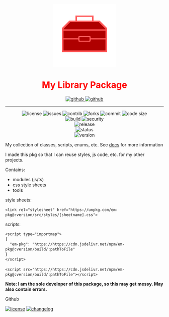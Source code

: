 <div align="center">
    <img alt="Logo" src="./docs/media/icon.svg" width="200" height="200" align="center">
    <h1 align="center" style="color: red;">My Library Package</h1>
</div>

<a></a>
<div align="center">

[//]: # (<img alt="github" src="https://custom-icon-badges.demolab.com/static/v1?logo=repo">)

<a href="https://github.com/em-d3v/em-pkg">
<img alt="github" height="25" src="https://custom-icon-badges.demolab.com/badge/Github-aaa?logo=repo&style=plastic">
</a>
<a href="https://www.npmjs.com/package/em-pkg">
<img alt="github" height="25" src="https://custom-icon-badges.demolab.com/badge/npm-cb3837?logo=npm&logoColor=white&style=plastic">
</a>
<br/>
<hr/>
<img alt="license" src="https://custom-icon-badges.demolab.com/github/license/em-d3v/em-pkg?logo=law">
<img alt="issues" src="https://custom-icon-badges.demolab.com/github/issues/em-d3v/em-pkg?logo=issue">
<img alt="contrib" src="https://img.shields.io/github/contributors/em-d3v/em-pkg">
<img alt="forks" src="https://img.shields.io/github/forks/em-d3v/em-pkg">

<img alt="commit" src="https://custom-icon-badges.demolab.com/github/last-commit/em-d3v/em-pkg?logo=commit">
<img alt="code size" src="https://img.shields.io/github/languages/code-size/em-d3v/em-pkg">
<br>
<img alt="build" src="https://img.shields.io/github/actions/workflow/status/em-d3v/em-pkg/main.yml?logo=github">
<img alt="security" src="https://img.shields.io/github/actions/workflow/status/em-d3v/em-pkg/security.yml?logoColor=fff&label=scan&logo=github">
<br>
<img alt="release" src="https://img.shields.io/github/v/release/em-d3v/em-pkg?logo=nodedotjs">
</div>
<div align="center">
  <img alt="status" src="https://nodei.co/npm/em-pkg.png">
<br>
  <img alt="version" src="https://img.shields.io/npm/v/em-pkg?logo=npm">

</div>




My collection of classes, scripts, enums, etc. See [docs](https://github.com/em-d3v/em-pkg/tree/main/docs) for more information

I made this pkg so that I can reuse styles, js code, etc. for my other projects.

Contains:
- modules (js/ts)
- css style sheets
- tools

style sheets:
```
<link rel="stylesheet" href="https://unpkg.com/em-pkg@:version/src/styles/[sheetname].css">
```
scripts:
```
<script type="importmap">
{
  "em-pkg": "https://https://cdn.jsdelivr.net/npm/em-pkg@:version/build/:pathToFile"
}
</script>

<script src="https://https://cdn.jsdelivr.net/npm/em-pkg@:version/build/:pathToFile"></script>
```

**Note: I am the sole developer of this package, so this may get messy. May also contain errors.**

Github

[//]: # (<iframe src=""></iframe>)

[//]: # (> ![discussions]&#40;https://img.shields.io/github/discussions/em-d3v/em-pkg&#41;)

 [![license](https://custom-icon-badges.demolab.com/static/v1?label&message=LICENSE&logo=law&color=blue)](LICENSE.md)
 [![changelog](https://custom-icon-badges.demolab.com/badge/CHANGELOG-blue?logo=log)](CHANGELOG.md)

[//]: # ( [![contributors]&#40;https://custom-icon-badges.demolab.com/static/v1?label&message=CONTRIBUTING&logo=pencil&#41;]&#40;./CONTRIBUTING.md&#41;)





